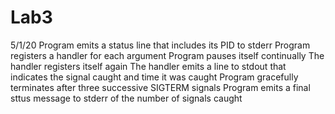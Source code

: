 # Lab3
5/1/20
Program emits a status line that includes its PID to stderr
Program registers a handler for each argument
Program pauses itself continually
The handler registers itself again
The handler emits a line to stdout that indicates the signal caught and time it was caught
Program gracefully terminates after three successive SIGTERM signals
Program emits a final sttus message to stderr of the number of signals caught
